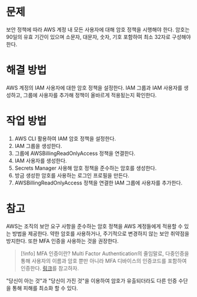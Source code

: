 # 문제
보안 정책에 따라 AWS 계정 내 모든 사용자에 대해 암호 정책을 시행해야 한다.
암호는 90일의 유효 기간이 있으며 소문자, 대문자, 숫자, 기호 포함하여 최소 32자로 구성해야한다.
# 해결 방법
AWS 계정의 IAM 사용자에 대한 암호 정책을 설정한다.
IAM 그룹과 IAM 사용자를 생성하고, 그룹에 사용자를 추가해 정책이 올바르게 적용됬는지 확인한다.
# 작업 방법
1. AWS CLI 활용하여 IAM 암호 정책을 설정한다.
2. IAM 그룹을 생성한다.
3. 그룹에 AWSBillingReadOnlyAccess 정책을 연결한다.
4. IAM 사용자를 생성한다.
5. Secrets Manager 사용해 암호 정책을 준수하는 암호를 생성한다.
6. 방금 생성한 암호를 사용하는 로그인 프로필을 만든다.
7. AWSBillingReadOnlyAccess 정책을 연결한 IAM 그룹에 사용자를 추가한다.
# 참고
AWS는 조직의 보안 요구 사항을 준수하는 암호 정책을 AWS 계정들에게 적용할 수 있는 방법을 제공한다.
약한 암호를 사용하거나, 주기적으로 변경하지 않는 보안 취약점을 방지한다.
또한 MFA 인증을 사용하는 것을 권장한다.
>[!info] MFA 인증이란?
>Multi Factor Authentication의 줄임말로, 다중인증을 통해 사용자의 이름과 암호 뿐만 아니라 MFA 디바이스의 인증코드를 포함하여 인증한다.
>[링크](https://aws.amazon.com/ko/iam/features/mfa/)를 참고하자.

"당신이 아는 것"과 "당신이 가진 것"을 이용하여 암호가 유출되더라도 다른 인증 수단을 통해 피해를 최소화 할 수 있다.
